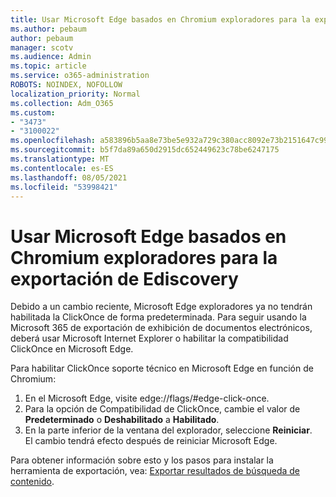```yaml
---
title: Usar Microsoft Edge basados en Chromium exploradores para la exportación de Ediscovery
ms.author: pebaum
author: pebaum
manager: scotv
ms.audience: Admin
ms.topic: article
ms.service: o365-administration
ROBOTS: NOINDEX, NOFOLLOW
localization_priority: Normal
ms.collection: Adm_O365
ms.custom:
- "3473"
- "3100022"
ms.openlocfilehash: a583896b5aa8e73be5e932a729c380acc8092e73b2151647c999f9a7b69669b6
ms.sourcegitcommit: b5f7da89a650d2915dc652449623c78be6247175
ms.translationtype: MT
ms.contentlocale: es-ES
ms.lasthandoff: 08/05/2021
ms.locfileid: "53998421"
---
```

# <a name="using-microsoft-edge-based-on-chromium-browsers-for-ediscovery-export"></a>Usar Microsoft Edge basados en Chromium exploradores para la exportación de Ediscovery

Debido a un cambio reciente, Microsoft Edge exploradores ya no tendrán habilitada la ClickOnce de forma predeterminada. Para seguir usando la Microsoft 365 de exportación de exhibición de documentos electrónicos, deberá usar Microsoft Internet Explorer o habilitar la compatibilidad ClickOnce en Microsoft Edge. 

Para habilitar ClickOnce soporte técnico en Microsoft Edge en función de Chromium: 
1. En el Microsoft Edge, visite edge://flags/#edge-click-once.
2. Para la opción de Compatibilidad de ClickOnce, cambie el valor de **Predeterminado** o **Deshabilitado** a **Habilitado**. 
3. En la parte inferior de la ventana del explorador, seleccione **Reiniciar**. <br>
 El cambio tendrá efecto después de reiniciar Microsoft Edge. 

Para obtener información sobre esto y los pasos para instalar la herramienta de exportación, vea: [ Exportar resultados de búsqueda de contenido](https://docs.microsoft.com/microsoft-365/compliance/export-search-results).